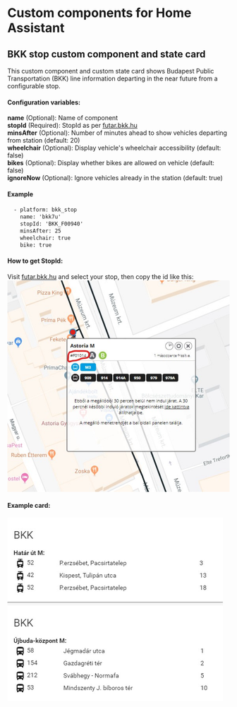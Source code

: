 # Custom components for Home Assistant
## BKK stop custom component and state card

This custom component and custom state card shows Budapest Public Transportation (BKK)
line information departing in the near future from a configurable stop.

#### Configuration variables:
**name** (Optional): Name of component<br />
**stopId** (Required): StopId as per [futar.bkk.hu](http://futar.bkk.hu)<br />
**minsAfter** (Optional): Number of minutes ahead to show vehicles departing from station (default: 20)<br />
**wheelchair** (Optional): Display vehicle's wheelchair accessibility (default: false)<br />
**bikes** (Optional): Display whether bikes are allowed on vehicle (default: false)<br />
**ignoreNow** (Optional): Ignore vehicles already in the station (default: true) <br />

#### Example
```
  - platform: bkk_stop
    name: 'bkk7u'
    stopId: 'BKK_F00940'
    minsAfter: 25
    wheelchair: true
    bike: true
```
#### How to get StopId:
Visit [futar.bkk.hu](http://futar.bkk.hu) and select your stop, then copy the id like this:
![bkk_stop example](example/bkk_stopid.jpg)

#### Example card:
![bkk_stop example](example/bkk_lovelace.jpg)
